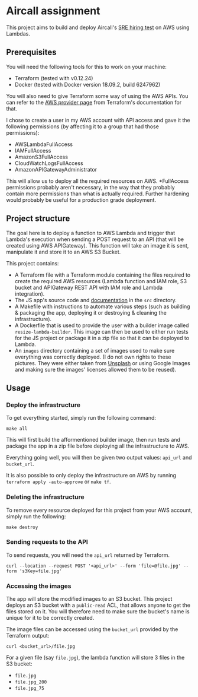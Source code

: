 # Aircall assignment

This project aims to build and deploy Aircall's [SRE hiring test](https://github.com/aircall/sre-hiring-test) on AWS using Lambdas.

## Prerequisites

You will need the following tools for this to work on your machine: 
- Terraform (tested with v0.12.24)
- Docker (tested with Docker version 18.09.2, build 6247962)

You will also need to give Terraform some way of using the AWS APIs. You can refer to the [AWS provider page](https://www.terraform.io/docs/providers/aws/index.html) from Terraform's documentation for that.

I chose to create a user in my AWS account with API access and gave it the following permissions (by affecting it to a group that had those permissions): 
- AWSLambdaFullAccess
- IAMFullAccess
- AmazonS3FullAccess
- CloudWatchLogsFullAccess
- AmazonAPIGatewayAdministrator

This will allow us to deploy all the required resources on AWS. *FullAccess permissions probably aren't necessary, in the way that they probably contain more permissions than what is actually required. Further hardening would probably be useful for a production grade deployment.

## Project structure

The goal here is to deploy a function to AWS Lambda and trigger that Lambda's execution when sending a POST request to an API (that will be created using AWS APIGateway). This function will take an image it is sent, manipulate it and store it to an AWS S3 Bucket.

This project contains: 
- A Terraform file with a Terraform module containing the files required to create the required AWS resources (Lambda function and IAM role, S3 bucket and APIGateway REST API with IAM role and Lambda integration).
- The JS app's source code and [documentation](./src/README.md) in the `src` directory.
- A Makefile with instructions to automate various steps (such as building & packaging the app, deploying it or destroying & cleaning the infrastructure).
- A Dockerfile that is used to provide the user with a builder image called `resize-lambda-builder`. This image can then be used to either run tests for the JS project or package it in a zip file so that it can be deployed to Lambda.
- An `images` directory containing a set of images used to make sure everything was correctly deployed. (I do not own rights to these pictures. They were either taken from [Unsplash](https://unsplash.com/) or using Google Images and making sure the images' licenses allowed them to be reused).

## Usage

### Deploy the infrastructure

To get everything started, simply run the following command: 
```
make all
```

This will first build the afformentioned builder image, then run tests and package the app in a zip file before deploying all the infrastructure to AWS.  

Everything going well, you will then be given two output values: `api_url` and `bucket_url`.  

It is also possible to only deploy the infrastructure on AWS by running `terraform apply -auto-approve` or `make tf`.

### Deleting the infrastructure

To remove every resource deployed for this project from your AWS account, simply run the following: 
```
make destroy
```

### Sending requests to the API

To send requests, you will need the `api_url` returned by Terraform.
```
curl --location --request POST '<api_url>' --form 'file=@file.jpg' --form 's3Key=file.jpg'
```

### Accessing the images

The app will store the modified images to an S3 bucket. This project deploys an S3 bucket with a `public-read` ACL, that allows anyone to get the files stored on it. You will therefore need to make sure the bucket's name is unique for it to be correctly created.  

The image files can be accessed using the `bucket_url` provided by the Terraform output: 
```
curl <bucket_url>/file.jpg
```

For a given file (say `file.jpg`), the lambda function will store 3 files in the S3 bucket: 
- `file.jpg`
- `file.jpg_200`
- `file.jpg_75`

